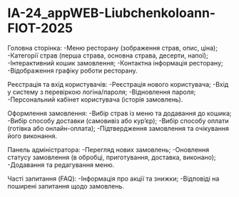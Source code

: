 # IA-24_appWEB-LiubchenkoIoann-FIOT-2025
Головна сторінка:
-Меню ресторану (зображення страв, опис, ціна);
-Категорії страв (перша страва, основна страва, десерти, напої);
-Інтерактивний кошик замовлення;
-Контактна інформація ресторану;
-Відображення графіку роботи ресторану.

Реєстрація та вхід користувачів:
-Реєстрація нового користувача;
-Вхід у систему з перевіркою логіна/пароля;
-Відновлення пароля;
-Персональний кабінет користувача (історія замовлень).

Оформлення замовлення:
-Вибір страв із меню та додавання до кошика;
-Вибір способу доставки (самовивіз або кур’єр);
-Вибір способу оплати (готівка або онлайн-оплата);
-Підтвердження замовлення та очікування його виконання.

Панель адміністратора:
-Перегляд нових замовлень;
-Оновлення статусу замовлення (в обробці, приготування, доставка, виконано);
-Додавання та редагування меню.

Часті запитання (FAQ):
-Інформація про акції та знижки;
-Відповіді на поширені запитання щодо замовлень.
